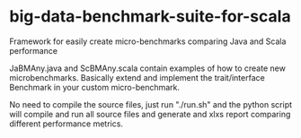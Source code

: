 # big-data-benchmark-suite-for-scala
Framework for easily create micro-benchmarks comparing Java and Scala performance

JaBMAny.java and ScBMAny.scala contain examples of how to create new microbenchmarks. Basically extend and implement the trait/interface Benchmark in your custom micro-benchmark.

No need to compile the source files, just run "./run.sh" and the python script will compile and run all source files and generate and xlxs report comparing different performance metrics.
